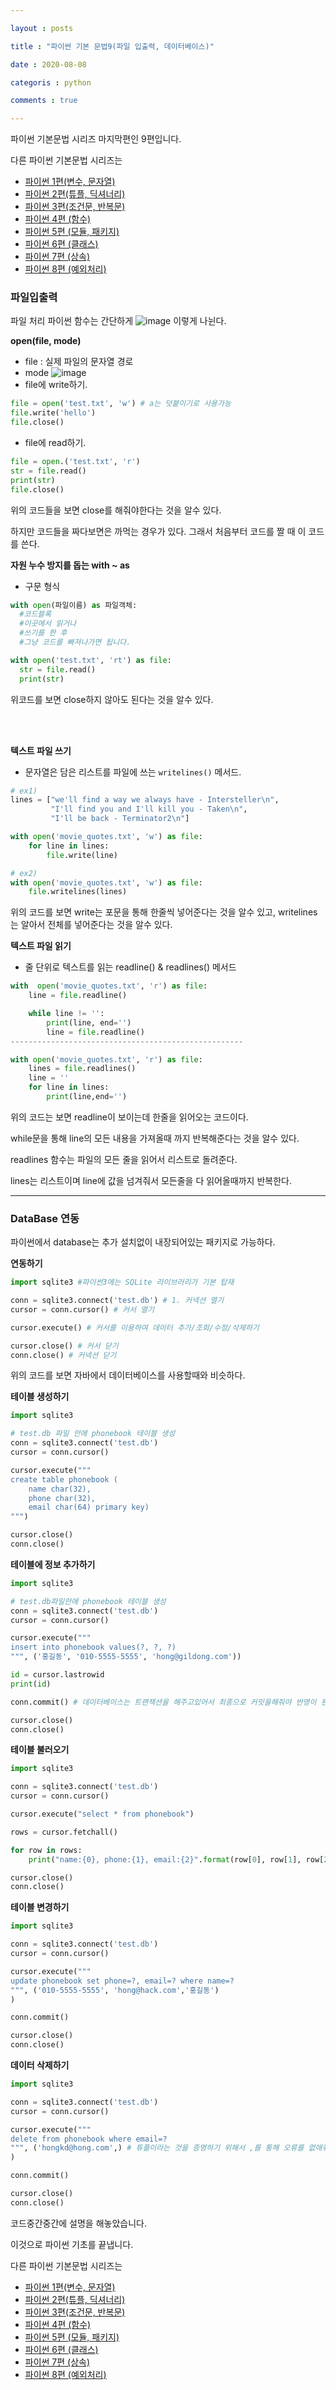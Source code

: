 ```yaml
---

layout : posts

title : "파이썬 기본 문법9(파일 입출력, 데이터베이스)"

date : 2020-08-08

categoris : python

comments : true

---
```


파이썬 기본문법 시리즈 마지막편인 9편입니다.

다른 파이썬 기본문법 시리즈는
- [파이썬 1편(변수, 문자열)](https://pkt369.github.io/pythonBasic1/)
- [파이썬 2편(튜플, 딕셔너리)](https://pkt369.github.io/pythonBasic2/)
- [파이썬 3편(조건문, 반복문)](https://pkt369.github.io/pythonBasic3/)
- [파이썬 4편 (함수)](https://pkt369.github.io/pythonBasic4/)
- [파이썬 5편 (모듈, 패키지)](https://pkt369.github.io/pythonBasic5/)
- [파이썬 6편 (클래스)](https://pkt369.github.io/pythonBasic6/)
- [파이썬 7편 (상속)](https://pkt369.github.io/pythonBasic7/)
- [파이썬 8편 (예외처리)](https://pkt369.github.io/pythonBasic8/)

<h3>파일입출력</h3>

파일 처리 파이썬 함수는 간단하게
![image](https://user-images.githubusercontent.com/66049273/89366135-3a415f00-d711-11ea-8e1f-4dc78d06fc6b.png)
이렇게 나뉜다.

**open(file, mode)**
- file : 실제 파일의 문자열 경로
- mode
![image](https://user-images.githubusercontent.com/66049273/89366230-71177500-d711-11ea-81c6-1d99e3747d7b.png)
- file에 write하기.

```python
file = open('test.txt', 'w') # a는 덧붙이기로 사용가능
file.write('hello')
file.close()
```

- file에 read하기.

```python
file = open.('test.txt', 'r')
str = file.read()
print(str)
file.close()
```

위의 코드들을 보면 close를 해줘야한다는 것을 알수 있다.

하지만 코드들을 짜다보면은 까먹는 경우가 있다. 그래서 처음부터 코드를 짤 때 이 코드를 쓴다.

**자원 누수 방지를 돕는 with ~ as**
- 구문 형식

```python
with open(파일이름) as 파일객체:
  #코드블록
  #이곳에서 읽거나
  #쓰기를 한 후
  #그냥 코드를 빠져나가면 됩니다.

with open('test.txt', 'rt') as file:
  str = file.read()
  print(str)
```

위코드를 보면 close하지 않아도 된다는 것을 알수 있다.

<br>
<br>

**텍스트 파일 쓰기**
- 문자열은 담은 리스트를 파일에 쓰는 `writelines()` 메서드.

```python
# ex1)
lines = ["we'll find a way we always have - Intersteller\n",
         "I'll find you and I'll kill you - Taken\n",
         "I'll be back - Terminator2\n"]

with open('movie_quotes.txt', 'w') as file:
    for line in lines:
        file.write(line)

# ex2)
with open('movie_quotes.txt', 'w') as file:
    file.writelines(lines)
```

위의 코드를 보면 write는 포문을 통해 한줄씩 넣어준다는 것을 알수 있고, writelines는 알아서 전체를 넣어준다는 것을 알수 있다.

**텍스트 파일 읽기**
- 줄 단위로 텍스트를 읽는 readline() & readlines() 메서드

```python
with  open('movie_quotes.txt', 'r') as file:
    line = file.readline()

    while line != '':
        print(line, end='')
        line = file.readline()
----------------------------------------------------

with open('movie_quotes.txt', 'r') as file:
    lines = file.readlines()
    line = ''
    for line in lines:
        print(line,end='')
```

위의 코드는 보면 readline이 보이는데 한줄을 읽어오는 코드이다.

while문을 통해 line의 모든 내용을 가져올때 까지 반복해준다는 것을 알수 있다.

readlines 함수는 파일의 모든 줄을 읽어서 리스트로 돌려준다.

lines는 리스트이며 line에 값을 넘겨줘서 모든줄을 다 읽어올때까지 반복한다.

<hr>

<h3>DataBase 연동</h3>

파이썬에서 database는 추가 설치없이 내장되어있는 패키지로 가능하다.

**연동하기**

```python
import sqlite3 #파이썬3에는 SQLite 라이브러리가 기본 탑재

conn = sqlite3.connect('test.db') # 1. 커넥션 열기
cursor = conn.cursor() # 커서 열기

cursor.execute() # 커서를 이용하여 데이터 추가/조회/수정/삭제하기

cursor.close() # 커서 닫기
conn.close() # 커넥션 닫기
```

위의 코드를 보면 자바에서 데이터베이스를 사용할때와 비슷하다.

**테이블 생성하기**

```python
import sqlite3

# test.db 파일 안에 phonebook 테이블 생성
conn = sqlite3.connect('test.db')
cursor = conn.cursor()

cursor.execute("""
create table phonebook (
    name char(32),
    phone char(32),
    email char(64) primary key)
""")

cursor.close()
conn.close()
```

**테이블에 정보 추가하기**

```python
import sqlite3

# test.db파일안에 phonebook 테이블 생성
conn = sqlite3.connect('test.db')
cursor = conn.cursor()

cursor.execute("""
insert into phonebook values(?, ?, ?)
""", ('홍길동', '010-5555-5555', 'hong@gildong.com'))

id = cursor.lastrowid
print(id)

conn.commit() # 데이터베이스는 트랜잭션을 해주고있어서 최종으로 커밋을해줘야 반영이 된다.

cursor.close()
conn.close()
```

**테이블 불러오기**

```python
import sqlite3

conn = sqlite3.connect('test.db')
cursor = conn.cursor()

cursor.execute("select * from phonebook")

rows = cursor.fetchall()

for row in rows:
    print("name:{0}, phone:{1}, email:{2}".format(row[0], row[1], row[2]))

cursor.close()
conn.close()
```

**테이블 변경하기**

```python
import sqlite3

conn = sqlite3.connect('test.db')
cursor = conn.cursor()

cursor.execute("""
update phonebook set phone=?, email=? where name=?
""", ('010-5555-5555', 'hong@hack.com','홍길동')
)

conn.commit()

cursor.close()
conn.close()
```

**데이터 삭제하기**

```python
import sqlite3

conn = sqlite3.connect('test.db')
cursor = conn.cursor()

cursor.execute("""
delete from phonebook where email=?
""", ('hongkd@hong.com',) # 튜플이라는 것을 증명하기 위해서 ,를 통해 오류를 없애줘야한다. (혼자일때만 사용)
)

conn.commit()

cursor.close()
conn.close()
```

코드중간중간에 설명을 해놓았습니다.

이것으로 파이썬 기초를 끝냅니다.

다른 파이썬 기본문법 시리즈는
- [파이썬 1편(변수, 문자열)](https://pkt369.github.io/pythonBasic1/)
- [파이썬 2편(튜플, 딕셔너리)](https://pkt369.github.io/pythonBasic2/)
- [파이썬 3편(조건문, 반복문)](https://pkt369.github.io/pythonBasic3/)
- [파이썬 4편 (함수)](https://pkt369.github.io/pythonBasic4/)
- [파이썬 5편 (모듈, 패키지)](https://pkt369.github.io/pythonBasic5/)
- [파이썬 6편 (클래스)](https://pkt369.github.io/pythonBasic6/)
- [파이썬 7편 (상속)](https://pkt369.github.io/pythonBasic7/)
- [파이썬 8편 (예외처리)](https://pkt369.github.io/pythonBasic8/)
